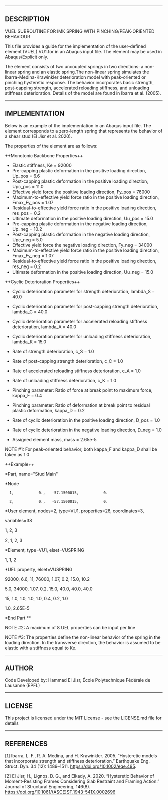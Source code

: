 ---------------
DESCRIPTION																						   
---------------

VUEL SUBROUTINE FOR IMK SPRING WITH PINCHING/PEAK-ORIENTED BEHAVIOUR									
																										
This file provides a guide for the implementation of the user-defined element (VUEL) VU1.for in an Abaqus input
file. The element may be used in Abaqus/Explicit only.

The element consists of two uncoupled springs in two directions: a non-linear spring and an elastic spring.The 
non-linear spring simulates the Ibarra-Medina-Krawinkler deterioration model with peak-oriented or pinching
hysteretic response. The behavior incorporates basic strength, post-capping strength, accelerated reloading 
stiffness, and unloading stiffness deterioration. Details of the model are found in Ibarra et al. (2005).


------------------
IMPLEMENTATION																						   
------------------

Below is an example of the implementation in an Abaqus input file. The element corresponds to a zero-length
spring that represents the behavior of a shear stud (El Jisr et al. 2020).

The properties of the element are as follows:


++Monotonic Backbone Properties++
- Elastic stiffness, Ke = 92000
- Pre-capping plastic deformation in the positive loading direction, Up_pos = 6.6
- Post-capping plastic deformation in the positive loading direction, Upc_pos = 11.0
- Effective yield force the positive loading direction, Fy_pos = 76000
- Maximum-to-effective yield force ratio in the positive loading direction, Fmax_Fy_pos = 1.07
- Residual-to-effective yield force ratio in the  positive loading direction, res_pos = 0.2
- Ultimate deformation in the positive loading direction, Uu_pos = 15.0
- Pre-capping plastic deformation in the negative loading direction, Up_neg = 10.2 
- Post-capping plastic deformation in the negative loading direction, Upc_neg = 5.0
- Effective yield force the negative loading direction, Fy_neg = 34000
- Maximum-to-effective yield force ratio in the positive loading direction, Fmax_Fy_neg = 1.07
- Residual-to-effective yield force ratio in the  positive loading direction, res_neg = 0.2
- Ultimate deformation in the positive loading direction, Uu_neg = 15.0


++Cyclic Deterioration Properties++
- Cyclic deterioration parameter for strength deterioration, lambda_S = 40.0
- Cyclic deterioration parameter for post-capping strength deterioration, lambda_C = 40.0
- Cyclic deterioration parameter for accelerated reloading stiffness deterioration, lambda_A = 40.0
- Cyclic deterioration parameter for unloading stiffness deterioration, lambda_K = 15.0
- Rate of strength deterioration, c_S = 1.0
- Rate of post-capping strength deterioration, c_C = 1.0
- Rate of accelerated reloading stiffness deterioration, c_A = 1.0
- Rate of unloading stiffness deterioration, c_K = 1.0
- Pinching parameter: Ratio of force at break point to maximum force, kappa_F = 0.4
- Pinching parameter: Ratio of deformation at break point to residual plastic deformation, kappa_D = 0.2
- Rate of cyclic deterioration in the positive loading direction, D_pos = 1.0
- Rate of cyclic deterioration in the negative loading direction, D_neg = 1.0

- Assigned element mass, mass = 2.65e-5 

NOTE #1: For peak-oriented behavior, both kappa_F and kappa_D shall be taken as 1.0


++Example++

*Part, name="Stud Main"

*Node

      1,           0.,   -57.1500015,           0.
      
      2,           0.,   -57.1500015,           0.
      
*User element, nodes=2, type=VU1, properties=26, coordinates=3,

variables=38		

1, 2, 3	

2, 1, 2, 3	

*Element, type=VU1, elset=VUSPRING 		

1, 1, 2		

*UEL property, elset=VUSPRING

92000, 6.6, 11, 76000, 1.07, 0.2, 15.0, 10.2

5.0, 34000, 1.07, 0.2, 15.0, 40.0, 40.0, 40.0

15, 1.0, 1.0, 1.0, 1.0, 0.4, 0.2, 1.0

1.0, 2.65E-5

*End Part
**  


NOTE #2: A maximum of 8 UEL properties can be input per line

NOTE #3: The properties define the non-linear behavior of the spring in the loading direction. In the transverse
direction, the behavior is assumed to be elastic with a stiffness equal to Ke.


----------
AUTHOR																					   
----------

Code Developed by: Hammad El Jisr, École Polytechnique Fédérale de Lausanne (EPFL)


-----------
LICENSE																					   
-----------

This project is licensed under the MIT License - see the LICENSE.md file for details


--------------
REFERENCES																							   
--------------

[1] Ibarra, L. F., R. A. Medina, and H. Krawinkler. 2005. “Hysteretic models that incorporate strength and 
stiffness deterioration.” Earthquake Eng. Struct. Dyn. 34 (12): 1489–1511. https://doi.org/10.1002/eqe.495.

[2] El Jisr, H., Lignos, D. G., and Elkady, A. 2020. “Hysteretic Behavior of Moment-Resisting Frames 
Considering Slab Restraint and Framing Action.” Journal of Structural Engineering, 146(8).
https://doi.org/10.1061/(ASCE)ST.1943-541X.0002696


